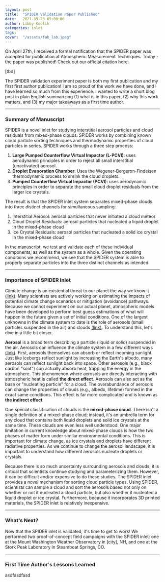 ```yaml
---
layout: post
title:  "SPIDER Validation Paper Published"
date:   2021-05-23 09:00:00
author: Libby Koolik
categories: inlet
tags:	
cover:  "/assets/fab_lab.jpeg"
---
```


On April 27th, I received a formal notification that the SPIDER paper was accepted for publication at Atmospheric Measurement Techniques. Today - the paper was published! Check out our official citation here:

[tbd]

The SPIDER validation experiment paper is both my first publication and my first first author publication! I am so proud of the work we have done, and I have learned so much from this experience. I wanted to write a short blog post in plain English summarizing (1) what is in this paper, (2) why this work matters, and (3) my major takeaways as a first time author.

--------

<h3>Summary of Manuscript</h3>
SPIDER is a novel inlet for studying interstitial aerosol particles and cloud residuals from mixed-phase clouds. SPIDER works by combining known cloud particle sorting techniques and thermodynamic properties of cloud particles in series. SPIDER works through a three step process:
<ol>
  <li><b>Large Pumped Counterflow Virtual Impactor (L-PCVI)</b>: uses aerodynamic principles in order to reject all small interstitial (unactivated) aerosol.</li>
  <li><b>Droplet Evaporation Chamber</b>: Uses the Wegener-Bergeron-Findeisen thermodynamic process to shrink the cloud droplets.</li>
  <li><b>Pumped Counterflow Virtual Impactor (PCVI)</b>: uses aerodynamic principles in order to separate the small cloud droplet residuals from the larger ice crystals.</li>
</ol>

The result is that the SPIDER inlet system separates mixed-phase clouds into three distinct channels for simultaneous sampling:
<ol>
  <li> Interstitial Aerosol: aerosol particles that never initiated a cloud meteor </li>
  <li> Cloud Droplet Residuals: aerosol particles that nucleated a liquid droplet in the mixed-phase cloud</li>
  <li> Ice Crystal Residuals: aerosol particles that nucleated a solid ice crystal in the mixed-phase cloud </li>
 </ol>
 
In the manuscript, we test and validate each of these individual components, as well as the system as a whole. Given the operating conditions we recommend, we see that the SPIDER system is able to properly separate particles into the three distinct channels as intended.

--------

<h3>Importance of SPIDER Inlet</h3>

Climate change is an existential threat to our planet the way we know it [(link)](https://www.ipcc.ch/report/ar6/wg2/resources/press/press-release/). Many scientists are actively working on estimating the impacts of potential climate change scenarios or mitigation (avoidance) pathways. Because we cannot experiment on our actual planet, atmospheric models have been developed to perform best guess estimations of what will happen in the future given a set of initial conditions. One of the largest unknowns in the climate system to date is the role of aerosols (small particles suspended in the air) and clouds [(link)](https://archive.ipcc.ch/publications_and_data/ar4/wg1/en/faq-2-1-figure-2.html). To understand this, let's dive in a little bit closer.

<b>Aerosol</b> is a broad term describing a particle (liquid or solid) suspended in the air. Aerosols can influence the climate system in a few different ways [(link)](https://www.gfdl.noaa.gov/aerosols-and-climate/). First, aerosols themselves can absorb or reflect incoming sunlight. Just like icebergs reflect sunlight by increasing the Earth's albedo, many aerosols can reflect sunlight back into space. Other aerosols (e.g., black carbon "soot") can actually absorb heat, trapping the energy in the atmosphere. This phenomenon where aerosols are directly interacting with atmospheric heat is called <b>the direct effect</b>. Aerosols can also act as the base or "nucleating particle" for a cloud. The overabundance of aerosols can change the properties of clouds (e.g., albedo, lifetime) formed in the exact same conditions. This effect is far more complicated and is known as <b>the indirect effect</b>. 

One special classification of clouds is the <b>mixed-phase cloud</b>. There isn't a single definition of a mixed-phase cloud; instead, it's an umbrella term for any cloud that contains both liquid droplets and solid ice crystals at the same time. These clouds are even less well understood. One major limitation in current knowledge about mixed-phase clouds is how the two phases of matter form under similar environmental conditions. This is important for climate change, as ice crystals and droplets have different radiative properties. As we continue to change the aerosol landscape, it is important to understand how different aerosols nucleate droplets or crystals.

Because there is so much uncertainty surrounding aerosols and clouds, it is critical that scientists continue studying and parameterizing them. However, it can be difficult and/or expensive to do these studies. The SPIDER inlet provides a novel mechanism for sorting cloud particle types. Using SPIDER, scientists can sample a cloud and sort the aerosols based not only on whether or not it nucleated a cloud particle, but also whether it nucleated a liquid droplet or ice crystal. Furthermore, because it incorporates 3D printed materials, the SPIDER inlet is relatively inexpensive.


--------

<h3>What's Next?</h3>
Now that the SPIDER inlet is validated, it's time to get to work! We performed two proof-of-concept field campaigns with the SPIDER inlet: one at the Mount Washington Weather Observatory in [city], NH, and one at the Stork Peak Laboratory in Steamboat Springs, CO.


--------

<h3>First Time Author's Lessons Learned</h3>
asdfasdfasd

